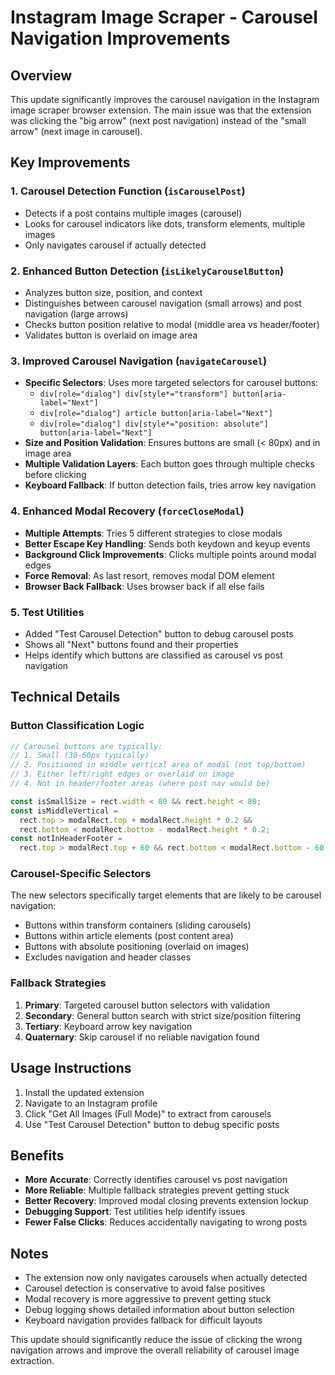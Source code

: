 # Instagram Image Scraper - Carousel Navigation Improvements

## Overview

This update significantly improves the carousel navigation in the Instagram image scraper browser extension. The main issue was that the extension was clicking the "big arrow" (next post navigation) instead of the "small arrow" (next image in carousel).

## Key Improvements

### 1. Carousel Detection Function (`isCarouselPost`)

- Detects if a post contains multiple images (carousel)
- Looks for carousel indicators like dots, transform elements, multiple images
- Only navigates carousel if actually detected

### 2. Enhanced Button Detection (`isLikelyCarouselButton`)

- Analyzes button size, position, and context
- Distinguishes between carousel navigation (small arrows) and post navigation (large arrows)
- Checks button position relative to modal (middle area vs header/footer)
- Validates button is overlaid on image area

### 3. Improved Carousel Navigation (`navigateCarousel`)

- **Specific Selectors**: Uses more targeted selectors for carousel buttons:
  - `div[role="dialog"] div[style*="transform"] button[aria-label="Next"]`
  - `div[role="dialog"] article button[aria-label="Next"]`
  - `div[role="dialog"] div[style*="position: absolute"] button[aria-label="Next"]`
- **Size and Position Validation**: Ensures buttons are small (< 80px) and in image area
- **Multiple Validation Layers**: Each button goes through multiple checks before clicking
- **Keyboard Fallback**: If button detection fails, tries arrow key navigation

### 4. Enhanced Modal Recovery (`forceCloseModal`)

- **Multiple Attempts**: Tries 5 different strategies to close modals
- **Better Escape Key Handling**: Sends both keydown and keyup events
- **Background Click Improvements**: Clicks multiple points around modal edges
- **Force Removal**: As last resort, removes modal DOM element
- **Browser Back Fallback**: Uses browser back if all else fails

### 5. Test Utilities

- Added "Test Carousel Detection" button to debug carousel posts
- Shows all "Next" buttons found and their properties
- Helps identify which buttons are classified as carousel vs post navigation

## Technical Details

### Button Classification Logic

```javascript
// Carousel buttons are typically:
// 1. Small (30-60px typically)
// 2. Positioned in middle vertical area of modal (not top/bottom)
// 3. Either left/right edges or overlaid on image
// 4. Not in header/footer areas (where post nav would be)

const isSmallSize = rect.width < 80 && rect.height < 80;
const isMiddleVertical =
  rect.top > modalRect.top + modalRect.height * 0.2 &&
  rect.bottom < modalRect.bottom - modalRect.height * 0.2;
const notInHeaderFooter =
  rect.top > modalRect.top + 60 && rect.bottom < modalRect.bottom - 60;
```

### Carousel-Specific Selectors

The new selectors specifically target elements that are likely to be carousel navigation:

- Buttons within transform containers (sliding carousels)
- Buttons within article elements (post content area)
- Buttons with absolute positioning (overlaid on images)
- Excludes navigation and header classes

### Fallback Strategies

1. **Primary**: Targeted carousel button selectors with validation
2. **Secondary**: General button search with strict size/position filtering
3. **Tertiary**: Keyboard arrow key navigation
4. **Quaternary**: Skip carousel if no reliable navigation found

## Usage Instructions

1. Install the updated extension
2. Navigate to an Instagram profile
3. Click "Get All Images (Full Mode)" to extract from carousels
4. Use "Test Carousel Detection" button to debug specific posts

## Benefits

- **More Accurate**: Correctly identifies carousel vs post navigation
- **More Reliable**: Multiple fallback strategies prevent getting stuck
- **Better Recovery**: Improved modal closing prevents extension lockup
- **Debugging Support**: Test utilities help identify issues
- **Fewer False Clicks**: Reduces accidentally navigating to wrong posts

## Notes

- The extension now only navigates carousels when actually detected
- Carousel detection is conservative to avoid false positives
- Modal recovery is more aggressive to prevent getting stuck
- Debug logging shows detailed information about button selection
- Keyboard navigation provides fallback for difficult layouts

This update should significantly reduce the issue of clicking the wrong navigation arrows and improve the overall reliability of carousel image extraction.
